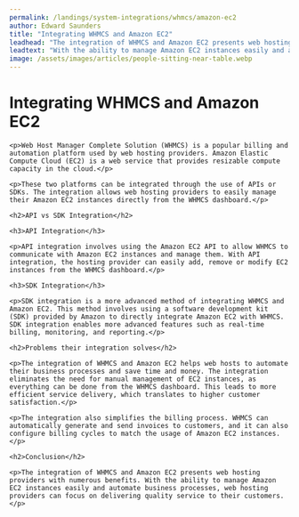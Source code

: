 ```yaml
---
permalink: /landings/system-integrations/whmcs/amazon-ec2
author: Edward Saunders
title: "Integrating WHMCS and Amazon EC2"
leadhead: "The integration of WHMCS and Amazon EC2 presents web hosting providers with numerous benefits"
leadtext: "With the ability to manage Amazon EC2 instances easily and automate business processes, web hosting providers can focus on delivering quality service to their customers."
image: /assets/images/articles/people-sitting-near-table.webp
---
```

<div class="arttext">
	<h1>Integrating WHMCS and Amazon EC2</h1>

	<p>Web Host Manager Complete Solution (WHMCS) is a popular billing and automation platform used by web hosting providers. Amazon Elastic Compute Cloud (EC2) is a web service that provides resizable compute capacity in the cloud.</p>

	<p>These two platforms can be integrated through the use of APIs or SDKs. The integration allows web hosting providers to easily manage their Amazon EC2 instances directly from the WHMCS dashboard.</p>

	<h2>API vs SDK Integration</h2>

	<h3>API Integration</h3>

	<p>API integration involves using the Amazon EC2 API to allow WHMCS to communicate with Amazon EC2 instances and manage them. With API integration, the hosting provider can easily add, remove or modify EC2 instances from the WHMCS dashboard.</p>

	<h3>SDK Integration</h3>

	<p>SDK integration is a more advanced method of integrating WHMCS and Amazon EC2. This method involves using a software development kit (SDK) provided by Amazon to directly integrate Amazon EC2 with WHMCS. SDK integration enables more advanced features such as real-time billing, monitoring, and reporting.</p>

	<h2>Problems their integration solves</h2>

	<p>The integration of WHMCS and Amazon EC2 helps web hosts to automate their business processes and save time and money. The integration eliminates the need for manual management of EC2 instances, as everything can be done from the WHMCS dashboard. This leads to more efficient service delivery, which translates to higher customer satisfaction.</p>

	<p>The integration also simplifies the billing process. WHMCS can automatically generate and send invoices to customers, and it can also configure billing cycles to match the usage of Amazon EC2 instances.</p>

	<h2>Conclusion</h2>

	<p>The integration of WHMCS and Amazon EC2 presents web hosting providers with numerous benefits. With the ability to manage Amazon EC2 instances easily and automate business processes, web hosting providers can focus on delivering quality service to their customers.</p>

</div>